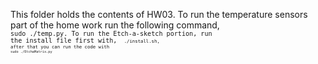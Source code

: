 This folder holds the contents of HW03. To run the temperature sensors part of the home work run the following command, <code> `sudo ./temp.py`<code>. To run the Etch-a-sketch portion, run the install file first with, <code> `./install.sh`<code>, after that you can run the code with <code>`sudo ./EtchaMatrix.py`<code>
